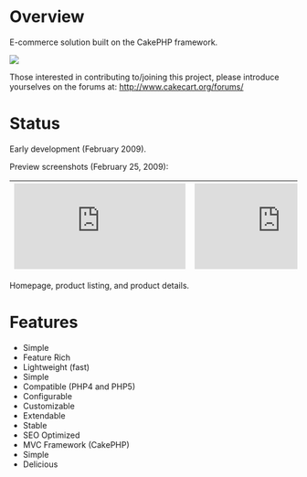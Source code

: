 # Overview #
E-commerce solution built on the CakePHP framework.

[![](http://www.cakecart.org/images/cc-logo.jpg)](http://www.cakecart.org)

Those interested in contributing to/joining this project, please introduce yourselves on the forums at: http://www.cakecart.org/forums/

# Status #
Early development (February 2009).

Preview screenshots (February 25, 2009):

|![![](http://www.imagenerd.com/thumbnails/th_cc-home-j5yr4.jpg)](http://www.imagenerd.com/show.php?_img=cc-home-ZYm9k.jpg)|![![](http://www.imagenerd.com/thumbnails/th_cc-cat-w13ek.jpg)](http://www.imagenerd.com/show.php?_img=cc-cat-w13ek.jpg)|![![](http://www.imagenerd.com/thumbnails/th_cc-product-t24nS.jpg)](http://www.imagenerd.com/show.php?_img=cc-product-t24nS.jpg)|
|:-------------------------------------------------------------------------------------------------------------------------|:-----------------------------------------------------------------------------------------------------------------------|:-------------------------------------------------------------------------------------------------------------------------------|

Homepage, product listing, and product details.

# Features #
  * Simple
  * Feature Rich
  * Lightweight (fast)
  * Simple
  * Compatible (PHP4 and PHP5)
  * Configurable
  * Customizable
  * Extendable
  * Stable
  * SEO Optimized
  * MVC Framework (CakePHP)
  * Simple
  * Delicious